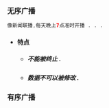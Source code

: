 ### 无序广播

```java
像新闻联播,每天晚上7点准时开播 . . .
```

* #### 特点

  * ##### 不能被终止 .
  * ##### 数据不可以被修改 .

### 有序广播



